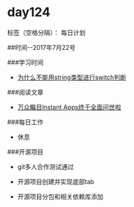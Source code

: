 # day124

标签（空格分隔）： 每日计划


##时间--2017年7月22号


###学习时间<br>
* [为什么不能用string类型进行switch判断][1]

###阅读文章<br>
* [万众瞩目Instant Apps终于全面问世啦][2]

###每日工作<br>
* 休息

###开源项目
* git多人合作测试通过
* 开源项目创建并实现底部tab
* 开源项目分包和相关依赖库添加


  [1]: https://github.com/giantray/stackoverflow-java-top-qa/blob/master/contents/why-cant-i-switch-on-a-string.md
  [2]: https://mp.weixin.qq.com/s/L7fYdc742v2KC3AHMapEFQ
